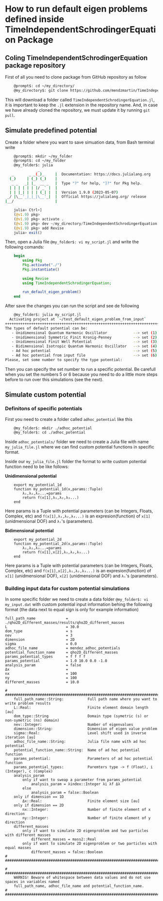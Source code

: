 # How to run default eigen problems defined inside TimeIndependentSchrodingerEquation Package

## Coling TimeIndependentSchrodingerEquation package repository
First of all you need to clone package from GitHub repository as follow
```bash
    @prompt$: cd ~/my_directory/
    @my_directory$: git clone https://github.com/mendzmartin/TimeIndependentSchrodingerEquation.jl.git
```

This will download a folder called `TimeIndependentSchrodingerEquation.jl`, it is important to keep the `.jl` extension in the repository name. And, in case we have already cloned the repository, we must update it by running `git pull`.

## Simulate predefined potential
Create a folder where you want to save simuation data, from Bash terminal write
```bash
    @prompt$: mkdir ~/my_folder
    @prompt$: cd ~/my_folder
    @my_folder$: julia
               _
   _       _ _(_)_     |  Documentation: https://docs.julialang.org
  (_)     | (_) (_)    |
   _ _   _| |_  __ _   |  Type "?" for help, "]?" for Pkg help.
  | | | | | | |/ _` |  |
  | | |_| | | | (_| |  |  Version 1.9.0 (2023-05-07)
 _/ |\__'_|_|_|\__'_|  |  Official https://julialang.org/ release
|__/                   |
```

```julia
    julia> Ctrl+]
    (@v1.9) pkg>
    (@v1.9) pkg> activate .
    (@v1.9) pkg> dev ~/my_directory/TimeIndependentSchrodingerEquation.jl
    (@v1.9) pkg> add Revise
    julia> exit()
```

Then, open a Julia file `@my_folder$: vi my_script.jl` and write the following comands:
```julia
    begin
        using Pkg
        Pkg.activate("./")
        Pkg.instantiate()
        
        using Revise
        using TimeIndependentSchrodingerEquation;
        
        run_default_eigen_problem() 
    end
```
After save the changes you can run the script and see de following
```bash
    @my_folder$: julia my_script.jl
  Activating project at `~/test_default_eigen_problem_from_input`
++++++++++++++++++++++++++++++++++++++++++++++++++++++++++++++++++++++++++++++++++++++++
The types of default potential can be:
   - Unidimensional Quantum Harmonic Oscillator            --> set (1)
   - Unidimensional Symmetric Finit Kronig-Penney          --> set (2)
   - Unidimensional Finit Well Potential                   --> set (3)
   - Bidimensional Isotropic Quantum Harmonic Oscillator   --> set (4)
   - Ad hoc potential                                      --> set (5)
   - Ad hoc potential from input file                      --> set (6)
Please, set some number to specify the type potential:
```

Then you can specify the set number to run a specific potential. Be carefull when you set the numbers 5 or 6 because you need to do a little more steps before to run over this simulations (see the next).


## Simulate custom potential

### Definitons of specific potentials
First you need to create a folder called `adhoc_potential` like this
```bash
    @my_folder$: mkdir ./adhoc_potential
    @my_folder$: cd ./adhoc_potential
```

Inside `adhoc_potentials/` folder we need to create a Julia file with name `my_julia_file.jl` where we can find custom potential functions in specific format.

Inside our `my_julia_file.jl` folder the format to write custom potential function need to be like follows:

**Unidimensional potential**
```
    export my_potential_1d
    function my_potential_1d(x,params::Tuple)
        λ₁,λ₂,λ₃...=params
        return f(x[1],λ₁,λ₂,λ₃...)
    end
```

Here params is a Tuple with potential parameters (can be Integers, Floats, Complex, etc) and `f(x[1],λ₁,λ₂,λ₃...)` is an expresion(function) of `x[1]` (unidmensional DOF) and `λᵢ`'s (parameters).

**Bidimensional potential**
```
    export my_potential_2d
    function my_potential_2d(x,params::Tuple)
        λ₁,λ₂,λ₃...=params
        return f(x[1],x[2],λ₁,λ₂,λ₃...)
    end
```

Here params is a Tuple with potential parameters (can be Integers, Floats, Complex, etc) and `f(x[1],x[2],λ₁,λ₂,λ₃...)` is an expresion(function) of `x[1]` (unidmensional DOF), `x[2]` (unidmensional DOF) and `λᵢ`'s (parameters).

### Building input data for custom potential simulations

In some specific folder we need to create a data folder `@my_folder$: vi my_input.dat` with custom potential input information behing the following format (the data next to equal sign is only for example information)

```dat
full_path_name              = ./qho2D_different_masses/results/qho2D_different_masses
L                           = 30.0
dom_type                    = s
nev                         = 3
dimension                   = 2D
sigma                       = 0.0
adhoc_file_name             = mendez_adhoc_potentials
potential_function_name     = qho2D_different_masses
params_potential_types      = f f f f
params_potential            = 1.0 10.0 0.0 -1.0
analysis_param              = false
Δx                          = 
nx                          = 100
ny                          = 100
different_masses            = 10.0

# #################################################################################################
    full_path_name::String:           Full path name where you want to write problem results
    L::Real:                          Finite element domain length [au]
    dom_type::String                  Domain type (symetric (s) or non-symetric (ns) domain)
    nev::Integer:                     Number of eigenvalues
    dimension::String:                Dimension of eigen value problem
    sigma::Real:                      Level shift used in inverse iteration [au]
    adhoc_file_name::String:          Julia file name with ad hoc potential
    potential_function_name::String:  Name of ad hoc potential function
    params_potential:                 Parameters of ad hoc potential function
    params_potential_types:           Paremters type -> f (Float), i (Integer), c (Complex)
    analysis_param
        only if want to sweap a parameter from params_potential
            analysis_param = λindex::Integer λi λf Δλ
        else
            analysis_param = false::Boolean
    only if dimension == 1D
        Δx::Real:                     Finite element size [au]
    only if dimension == 2D
        nx::Integer:                  Number of finite element of x direction
        ny::Integer:                  Number of finite element of y direction
    different_masses
        only if want to simulate 2D eigenproblem and two particles with different masses
            different_masses = mass2::Real
        only if want to simulate 2D eigenproblem or two particles with equal masses
            different_masses = false::Boolean
# #################################################################################################

# #################################################################################################
    WARNIG! Beware of whitespace between data values and do not use spaces in variables named
    full_path_name, adhoc_file_name and potential_function_name.
# #################################################################################################
```